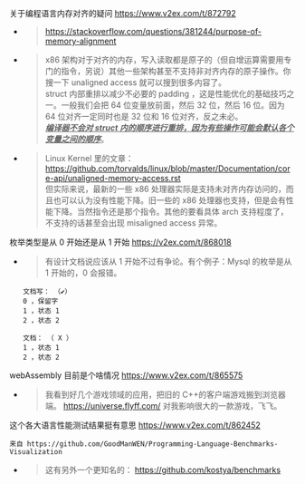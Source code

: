 
关于编程语言内存对齐的疑问 https://www.v2ex.com/t/872792
- > https://stackoverflow.com/questions/381244/purpose-of-memory-alignment
- > x86 架构对于对齐的内存，写入读取都是原子的（但自增运算需要用专门的指令，另说）其他一些架构甚至不支持非对齐内存的原子操作。你搜一下 unaligned access 就可以搜到很多内容了。 <br> struct 内部重排以减少不必要的 padding ，这是性能优化的基础技巧之一。一般我们会把 64 位变量放前面，然后 32 位，然后 16 位。因为 64 位对齐一定同时也是 32 位和 16 位对齐，反之未必。 <br> ***<ins>编译器不会对 struct 内的顺序进行重排，因为有些操作可能会默认各个变量之间的顺序</ins>***。
- > Linux Kernel 里的文章： https://github.com/torvalds/linux/blob/master/Documentation/core-api/unaligned-memory-access.rst <br> 但实际来说，最新的一些 x86 处理器实际是支持未对齐内存访问的，而且也可以认为没有性能下降。旧一些的 x86 处理器也支持，但是会有性能下降。当然指令还是那个指令。其他的要看具体 arch 支持程度了，不支持的话甚至会出现 misaligned access 异常。

枚举类型是从 0 开始还是从 1 开始 https://v2ex.com/t/868018
- > 有设计文档说应该从 1 开始不过有争论。有个例子：Mysql 的枚举是从 1 开始的，0 会报错。
  ```
  文档写： （✔）
  0 ，保留字
  1 ，状态 1
  2 ，状态 2

  文档： （ X ）
  1 ，状态 1
  2 ，状态 2
  ```

webAssembly 目前是个啥情况 https://www.v2ex.com/t/865575
- > 我看到好几个游戏领域的应用，把旧的 C++的客户端游戏搬到浏览器端。 https://universe.flyff.com/ 对我影响很大的一款游戏，飞飞。

这个各大语言性能测试结果挺有意思 https://www.v2ex.com/t/862452
```console
来自 https://github.com/GoodManWEN/Programming-Language-Benchmarks-Visualization
```
- > 这有另外一个更知名的： https://github.com/kostya/benchmarks
